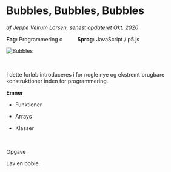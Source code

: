 # Bubbles, Bubbles, Bubbles

*af Jeppe Veirum Larsen, senest opdateret Okt. 2020*

**Fag:** Programmering c &nbsp; &nbsp;&nbsp;&nbsp;&nbsp;&nbsp;&nbsp;&nbsp;**Sprog:** JavaScript / p5.js

![Bubbles](https://ohmy.disney.com/wp-content/uploads/2013/09/bubbles_finding_nemo_2.jpg)

<br/>

I dette forløb introduceres i for nogle nye og ekstremt brugbare konstruktioner inden for programmering.  

**Emner**

- Funktioner

- Arrays
- Klasser

<br/>



Opgave

Lav en boble. 





